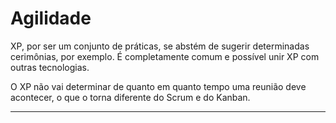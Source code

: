 # Agilidade

XP, por ser um conjunto de práticas, se abstém de sugerir determinadas cerimônias, por exemplo. É completamente comum e possível unir XP com outras tecnologias.

O XP não vai determinar de quanto em quanto tempo uma reunião deve acontecer, o que o torna diferente do Scrum e do Kanban.

---
